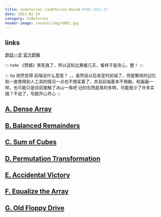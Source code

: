 ```yaml
---
title: Codeforces：Codeforces-Round-#702-(Div.3)
date: 2021-02-19
category: Codeforces
header-image: /assets/img/h002.jpg
---
```


## links

[题目一览](https://codeforces.com/contest/1490)
[官方题解](https://codeforces.com/blog/entry/87874)

::: note
《赘婿》笑死我了，所以这轮比赛缓几天，看样子是贪心，整！
:::

::: tip 突然觉得 前端没什么意思？
，，虽然说以后肯定时前端了，但是繁琐的记忆和一直使用别人工具的情况一点也不想呆着了，并且前端基本不用脑，和画画一样，也可能只是目前接触了冰山一角吧
记的东西是真的多啊，可能我少了许多实践？不说了，写题开心开心
:::

## [A. Dense Array](https://codeforces.com/contest/1490/problem/A)

## [B. Balanced Remainders](https://codeforces.com/contest/1490/problem/B)

## [C. Sum of Cubes](https://codeforces.com/contest/1490/problem/C)

## [D. Permutation Transformation](https://codeforces.com/contest/1490/problem/D)

## [E. Accidental Victory](https://codeforces.com/contest/1490/problem/E)

## [F. Equalize the Array](https://codeforces.com/contest/1490/problem/F)

## [G. Old Floppy Drive](https://codeforces.com/contest/1490/problem/G)

